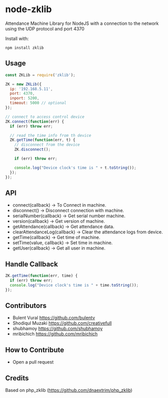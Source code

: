 # node-zklib

Attendance Machine Library for NodeJS with a connection to the network using the UDP protocol and port 4370

Install with:

    npm install zklib

## Usage

```js
const ZKLib = require('zklib');

ZK = new ZKLib({
  ip: '192.168.5.11',
  port: 4370,
  inport: 5200,
  timeout: 5000 // optional
});

// connect to access control device
ZK.connect(function(err) {
  if (err) throw err;

  // read the time info from th device
  ZK.getTime(function(err, t) {
    // disconnect from the device
    ZK.disconnect();

    if (err) throw err;

    console.log("Device clock's time is " + t.toString());
  });
});
```

## API

* connect(callback) -> To Connect in machine.
* disconnect() -> Disconnect connection with machine.
* serialNumber(callback) -> Get serial number machine.
* version(callback) -> Get version of machine.
* getAttendance(callback) -> Get attendance data.
* clearAttendanceLog(callback) -> Clear the attendance logs from device.
* getTime(callback) -> Get time of machine.
* setTime(value, callback) -> Set time in machine.
* getUser(callback) -> Get all user in machine.

## Handle Callback

```js
ZK.getTime(function(err, time) {
  if (err) throw err;
  console.log("Device clock's time is " + time.toString());
});
```

## Contributors

* Bulent Vural https://github.com/bulentv
* Shodiqul Muzaki https://github.com/creativefull
* shubhamoy https://github.com/shubhamoy
* mribichich https://github.com/mribichich

## How to Contribute

* Open a pull request

## Credits

Based on php_zklib (https://github.com/dnaextrim/php_zklib)
